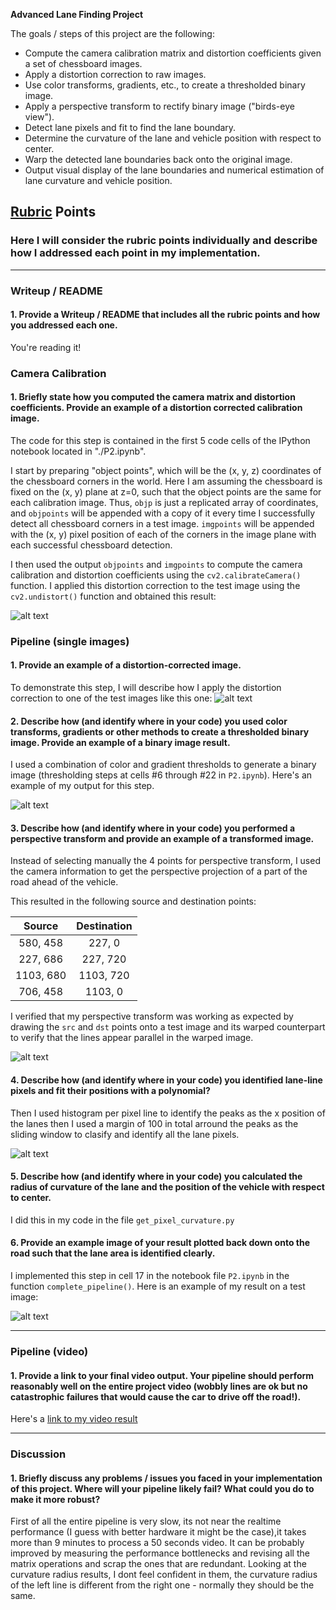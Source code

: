 **Advanced Lane Finding Project**

The goals / steps of this project are the following:

* Compute the camera calibration matrix and distortion coefficients given a set of chessboard images.
* Apply a distortion correction to raw images.
* Use color transforms, gradients, etc., to create a thresholded binary image.
* Apply a perspective transform to rectify binary image ("birds-eye view").
* Detect lane pixels and fit to find the lane boundary.
* Determine the curvature of the lane and vehicle position with respect to center.
* Warp the detected lane boundaries back onto the original image.
* Output visual display of the lane boundaries and numerical estimation of lane curvature and vehicle position.

[//]: # (Image References)

[image1]: ./output_images/undist_straight_lines2.jpg "Undistorted"
[image2]: ./test_images/straight_lines2.jpg "Road Transformed"
[image3]: ./output_images/binary_undist_straight_lines2.jpg "Binary Example"
[image4]: ./output_images/warped_straight_lines2.jpg "Warp Example"
[image5]: ./output_images/lines_sliding_window_straight_lines2.jpg "Fit Visual"
[image6]: ./output_images/combined_straight_lines2.jpg "Output"
[video1]: ./test_videos/project_video.mp4 "Video"

## [Rubric](https://review.udacity.com/#!/rubrics/571/view) Points

### Here I will consider the rubric points individually and describe how I addressed each point in my implementation.  

---

### Writeup / README

#### 1. Provide a Writeup / README that includes all the rubric points and how you addressed each one.  

You're reading it!

### Camera Calibration

#### 1. Briefly state how you computed the camera matrix and distortion coefficients. Provide an example of a distortion corrected calibration image.

The code for this step is contained in the first 5 code cells of the IPython notebook located in "./P2.ipynb".  

I start by preparing "object points", which will be the (x, y, z) coordinates of the chessboard corners in the world. Here I am assuming the chessboard is fixed on the (x, y) plane at z=0, such that the object points are the same for each calibration image.  Thus, `objp` is just a replicated array of coordinates, and `objpoints` will be appended with a copy of it every time I successfully detect all chessboard corners in a test image.  `imgpoints` will be appended with the (x, y) pixel position of each of the corners in the image plane with each successful chessboard detection.  

I then used the output `objpoints` and `imgpoints` to compute the camera calibration and distortion coefficients using the `cv2.calibrateCamera()` function.  I applied this distortion correction to the test image using the `cv2.undistort()` function and obtained this result: 

![alt text][image1]

### Pipeline (single images)

#### 1. Provide an example of a distortion-corrected image.

To demonstrate this step, I will describe how I apply the distortion correction to one of the test images like this one:
![alt text][image2]

#### 2. Describe how (and identify where in your code) you used color transforms, gradients or other methods to create a thresholded binary image.  Provide an example of a binary image result.

I used a combination of color and gradient thresholds to generate a binary image (thresholding steps at cells #6 through #22 in `P2.ipynb`).  Here's an example of my output for this step.

![alt text][image3]

#### 3. Describe how (and identify where in your code) you performed a perspective transform and provide an example of a transformed image.

Instead of selecting manually the 4 points for perspective transform, I used the camera information to get the perspective projection of a part of the road ahead of the vehicle.

This resulted in the following source and destination points:

| Source        | Destination   | 
|:-------------:|:-------------:| 
| 580, 458    | 227, 0    |      
| 227, 686    | 227, 720  |
| 1103, 680   | 1103, 720 |
| 706, 458    | 1103, 0   |

I verified that my perspective transform was working as expected by drawing the `src` and `dst` points onto a test image and its warped counterpart to verify that the lines appear parallel in the warped image.

![alt text][image4]

#### 4. Describe how (and identify where in your code) you identified lane-line pixels and fit their positions with a polynomial?

Then I used histogram per pixel line to identify the peaks as the x position of the lanes then I used a margin of 100 in total arround the peaks as the sliding window to clasify and identify all the lane pixels.

![alt text][image5]

#### 5. Describe how (and identify where in your code) you calculated the radius of curvature of the lane and the position of the vehicle with respect to center.

I did this in my code in the file `get_pixel_curvature.py`

#### 6. Provide an example image of your result plotted back down onto the road such that the lane area is identified clearly.

I implemented this step in cell 17 in the notebook file  `P2.ipynb` in the function `complete_pipeline()`.  Here is an example of my result on a test image:

![alt text][image6]

---

### Pipeline (video)

#### 1. Provide a link to your final video output.  Your pipeline should perform reasonably well on the entire project video (wobbly lines are ok but no catastrophic failures that would cause the car to drive off the road!).

Here's a [link to my video result](./project_video.mp4)

---

### Discussion

#### 1. Briefly discuss any problems / issues you faced in your implementation of this project.  Where will your pipeline likely fail?  What could you do to make it more robust?

First of all the entire pipeline is very slow, its not near the realtime performance (I guess with better hardware it might be the case),it takes more than 9 minutes to process a 50 seconds video. It can be probably improved by measuring the performance bottlenecks and revising all the matrix operations and scrap the ones that are redundant. Looking at the curvature radius results, I dont feel confident in them, the curvature radius of the left line is different from the right one - normally they should be the same.